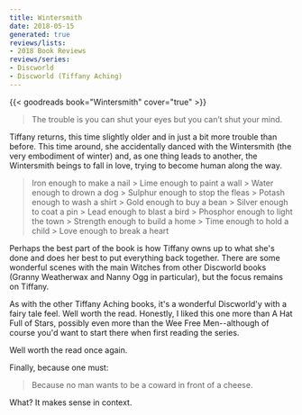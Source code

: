 ```yaml
---
title: Wintersmith
date: 2018-05-15
generated: true
reviews/lists:
- 2018 Book Reviews
reviews/series:
- Discworld
- Discworld (Tiffany Aching)
---
```

{{< goodreads book="Wintersmith" cover="true" >}}

> The trouble is you can shut your eyes but you can’t shut your mind.

Tiffany returns, this time slightly older and in just a bit more trouble than before. This time around, she accidentally danced with the Wintersmith (the very embodiment of winter) and, as one thing leads to another, the Wintersmith beings to fall in love, trying to become human along the way.  

<!--more-->

> Iron enough to make a nail   > Lime enough to paint a wall   > Water enough to drown a dog   > Sulphur enough to stop the fleas   > Potash enough to wash a shirt   > Gold enough to buy a bean   > Silver enough to coat a pin   > Lead enough to blast a bird   > Phosphor enough to light the town   > Strength enough to build a home   > Time enough to hold a child   > Love enough to break a heart  

Perhaps the best part of the book is how Tiffany owns up to what she's done and does her best to put everything back together. There are some wonderful scenes with the main Witches from other Discworld books (Granny Weatherwax and Nanny Ogg in particular), but the focus remains on Tiffany.  

As with the other Tiffany Aching books, it's a wonderful Discworld'y with a fairy tale feel. Well worth the read. Honestly, I liked this one more than A Hat Full of Stars, possibly even more than the Wee Free Men--although of course you'd want to start there when first reading the series.  

Well worth the read once again.  

Finally, because one must:  

> Because no man wants to be a coward in front of a cheese.

What? It makes sense in context.


